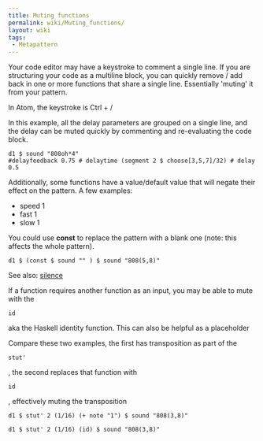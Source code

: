 ```yaml
---
title: Muting functions
permalink: wiki/Muting_functions/
layout: wiki
tags:
 - Metapattern
---
```


Your code editor may have a keystroke to comment a single line. If you
are structuring your code as a multiline block, you can quickly remove /
add back in one or more functions that share a single line. Essentially
'muting' it from your pattern.

In Atom, the keystroke is Ctrl + /

In this example, all the delay parameters are grouped on a single line,
and the delay can be muted quickly by commenting and re-evaluating the
code block.

    d1 $ sound "808oh*4" 
    #delayfeedback 0.75 # delaytime (segment 2 $ choose[3,5,7]/32) # delay 0.5

Additionally, some functions have a value/default value that will negate
their effect on the pattern. A few examples:

-   speed 1
-   fast 1
-   slow 1

You could use **const** to replace the pattern with a blank one (note:
this affects the whole pattern).

    d1 $ (const $ sound "" ) $ sound "808(5,8)" 

See also: [silence](silence "wikilink")

If a function requires another function as an input, you may be able to
mute with the

    id

aka the Haskell identity function. This can also be helpful as a
placeholder

Compare these two examples, the first has transposition as part of the

    stut'

, the second replaces that function with

    id

, effectively muting the transposition

    d1 $ stut' 2 (1/16) (+ note "1") $ sound "808(3,8)"

    d1 $ stut' 2 (1/16) (id) $ sound "808(3,8)"
